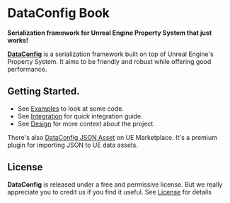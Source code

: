 # DataConfig Book

__Serialization framework for Unreal Engine Property System that just works!__

[**DataConfig**][1] is a serialization framework built on top of Unreal Engine's Property System. It aims to be friendly and robust while offering good performance. 

## Getting Started.

- See [Examples](Examples.md) to look at some code.
- See [Integration](Integration.md) for quick integration guide.
- See [Design](Design.md) for more context about the project.

There's also [DataConfig JSON Asset][2] on UE Marketplace. It's a premium plugin for importing JSON to UE data assets.

## License

**DataConfig** is released under a free and permissive license. But we really appreciate you to credit us if you find it useful. See [License](License.md) for details

[1]: https://github.com/slowburn-dev/DataConfig "slowburn-dev/DataConfig"
[2]: https://www.unrealengine.com/marketplace/en-US/product/dataconfig-json-asset "DataConfig JSON Asset"

